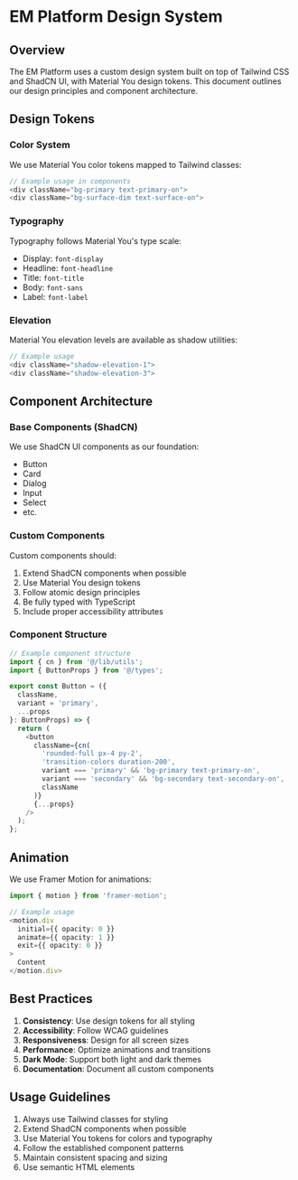 # EM Platform Design System

## Overview

The EM Platform uses a custom design system built on top of Tailwind CSS and ShadCN UI, with Material You design tokens. This document outlines our design principles and component architecture.

## Design Tokens

### Color System

We use Material You color tokens mapped to Tailwind classes:

```typescript
// Example usage in components
<div className="bg-primary text-primary-on">
<div className="bg-surface-dim text-surface-on">
```

### Typography

Typography follows Material You's type scale:

- Display: `font-display`
- Headline: `font-headline`
- Title: `font-title`
- Body: `font-sans`
- Label: `font-label`

### Elevation

Material You elevation levels are available as shadow utilities:

```typescript
// Example usage
<div className="shadow-elevation-1">
<div className="shadow-elevation-3">
```

## Component Architecture

### Base Components (ShadCN)

We use ShadCN UI components as our foundation:

- Button
- Card
- Dialog
- Input
- Select
- etc.

### Custom Components

Custom components should:

1. Extend ShadCN components when possible
2. Use Material You design tokens
3. Follow atomic design principles
4. Be fully typed with TypeScript
5. Include proper accessibility attributes

### Component Structure

```typescript
// Example component structure
import { cn } from '@/lib/utils';
import { ButtonProps } from '@/types';

export const Button = ({
  className,
  variant = 'primary',
  ...props
}: ButtonProps) => {
  return (
    <button
      className={cn(
        'rounded-full px-4 py-2',
        'transition-colors duration-200',
        variant === 'primary' && 'bg-primary text-primary-on',
        variant === 'secondary' && 'bg-secondary text-secondary-on',
        className
      )}
      {...props}
    />
  );
};
```

## Animation

We use Framer Motion for animations:

```typescript
import { motion } from 'framer-motion';

// Example usage
<motion.div
  initial={{ opacity: 0 }}
  animate={{ opacity: 1 }}
  exit={{ opacity: 0 }}
>
  Content
</motion.div>
```

## Best Practices

1. **Consistency**: Use design tokens for all styling
2. **Accessibility**: Follow WCAG guidelines
3. **Responsiveness**: Design for all screen sizes
4. **Performance**: Optimize animations and transitions
5. **Dark Mode**: Support both light and dark themes
6. **Documentation**: Document all custom components

## Usage Guidelines

1. Always use Tailwind classes for styling
2. Extend ShadCN components when possible
3. Use Material You tokens for colors and typography
4. Follow the established component patterns
5. Maintain consistent spacing and sizing
6. Use semantic HTML elements
